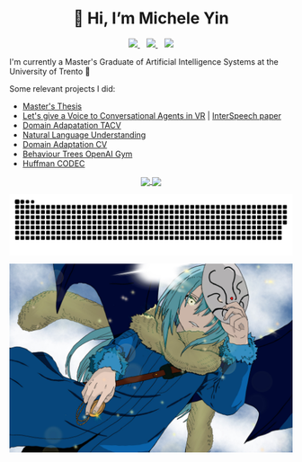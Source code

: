 <h1 align="center">👋 Hi, I’m Michele Yin</h1>

<p align='center'>
  <a href="https://www.linkedin.com/in/michele-yin-42a36a229/">
    <img src="https://img.shields.io/badge/LinkedIn-0077B5?style=for-the-badge&logo=linkedin&logoColor=white"></img>
  </a>&nbsp;&nbsp;
  <a href="https://github.com/BigEmperor26/">
    <img src="https://img.shields.io/badge/GitHub-100000?style=for-the-badge&logo=github&logoColor=white"></img>
  </a>&nbsp;&nbsp;
  <a href="mailto:mickyin3@gmail.com">
    <img src="https://img.shields.io/badge/Gmail-D14836?style=for-the-badge&logo=gmail&logoColor=white"></img>
  </a> 
</p>

I'm currently a Master's Graduate of Artificial Intelligence Systems at the University of Trento 🤖


Some relevant projects I did:
- [Master's Thesis](https://github.com/BigEmperor26/Michele-Yin-Thesis)
- [Let's give a Voice to Conversational Agents in VR](https://github.com/sislab-unitn/Let-s-Give-a-Voice-to-Conversational-Agents-in-VR) | [InterSpeech paper](https://www.isca-speech.org/archive/interspeech_2023/yin23b_interspeech.html)
- [Domain Adapatation TACV](https://github.com/filippodaniotti/TACV-DA-project)
- [Natural Language Understanding](https://github.com/BigEmperor26/NLU)
- [Domain Adaptation CV](https://github.com/filippodaniotti/DL-domain-adaptation)
- [Behaviour Trees OpenAI Gym](https://github.com/fedeizzo/comparison-NEAT-BT-on-OpenAI-Gyms)
- [Huffman CODEC](https://github.com/BigEmperor26/HuffmanCODEC)

<p align='center'>
<a href="#">
  <img align="center" src="https://github-readme-stats-smoky-nine-37.vercel.app/api?username=BigEmperor26" />
</a>
<a href="#">
  <img align="center" src="https://github-readme-stats-smoky-nine-37.vercel.app/api/top-langs/?username=BigEmperor26&layout=compact" />
</a>
</p>
<!---
[![Anurag's GitHub stats](https://github-readme-stats-git-masterrstaa-rickstaa.vercel.app/api?username=BigEmperor26)](https://github.com/anuraghazra/github-readme-stats)
[![Top Langs](https://github-readme-stats-git-masterrstaa-rickstaa.vercel.app/api/top-langs/?username=BigEmperor26&layout=compact)](https://github.com/anuraghazra/github-readme-stats)
-->
<p align='center'>
  <a>
  <img align="center" src="https://github.com/BigEmperor26/bigemperor26/blob/output/github-contribution-grid-snake.svg" />
</a>
</p>
<p align='center'>
<a>
  <img align="center" src="https://github.com/BigEmperor26/bigemperor26/blob/main/rimuru.jpeg" />
</a>
</p>
